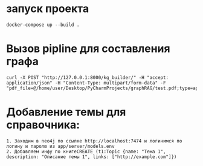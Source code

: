 # запуск проекта

    docker-compose up --build . 

# Вызов pipline для составления графа 

    curl -X POST "http://127.0.0.1:8000/kg_builder/" -H "accept: application/json" -H "Content-Type: multipart/form-data" -F "pdf_file=@/home/user/Desktop/PyCharmProjects/graphRAG/test.pdf;type=application/pdf"

# Добавление темы для справочника: 

    1. Заходим в neo4j по ссылке http://localhost:7474 и логинимся по логину и паролю из app/server/models.env
    2. Добавляем инфу по книгеCREATE (t1:Topic {name: "Тема 1", description: "Описание темы 1", links: ["http://example.com"]})